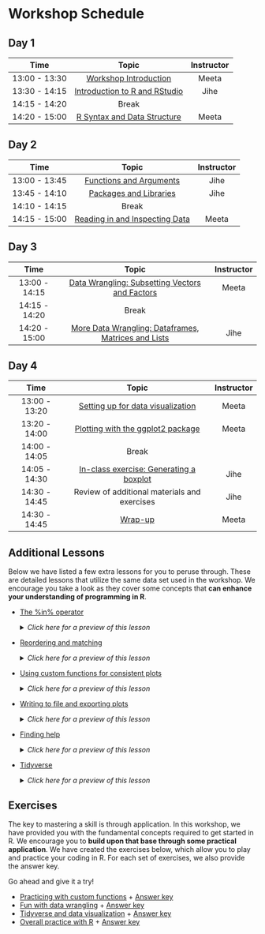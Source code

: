 # Workshop Schedule 

## Day 1
| Time            |  Topic  | Instructor |
|:------------------------:|:------------------------------------------------:|:--------:|
|13:00 - 13:30 | [Workshop Introduction]() | Meeta |
|13:30 - 14:15 | [Introduction to R and RStudio](https://hbctraining.github.io/Intro-to-R-flipped/lessons/01_introR-R-and-RStudio.html) | Jihe |
|14:15 - 14:20 | Break | |
|14:20 - 15:00 | [R Syntax and Data Structure](https://hbctraining.github.io/Intro-to-R-flipped/lessons/02_introR-syntax-and-data-structures.html) | Meeta |

## Day 2
| Time            |  Topic  | Instructor |
|:------------------------:|:------------------------------------------------:|:--------:|
|13:00 - 13:45 | [Functions and Arguments](https://hbctraining.github.io/Intro-to-R-flipped/lessons/03_introR-functions-and-arguments.html) | Jihe |
|13:45 - 14:10 | [Packages and Libraries](https://hbctraining.github.io/Intro-to-R-flipped/lessons/04_introR_packages.html) | Jihe |
|14:10 - 14:15 | Break | |
|14:15 - 15:00 | [Reading in and Inspecting Data](https://hbctraining.github.io/Intro-to-R-flipped/lessons/06_reading_and_data_inspection.html) |  Meeta |

## Day 3
| Time            |  Topic  | Instructor |
|:------------------------:|:------------------------------------------------:|:--------:|
|13:00 - 14:15 | [Data Wrangling: Subsetting Vectors and Factors](https://hbctraining.github.io/Intro-to-R-flipped/lessons/05_introR-data-wrangling.html) | Meeta |
|14:15 - 14:20 | Break | |
|14:20 - 15:00 | [More Data Wrangling: Dataframes, Matrices and Lists](https://hbctraining.github.io/Intro-to-R-flipped/lessons/07_introR-data-wrangling2.html) | Jihe |

## Day 4
| Time            |  Topic  | Instructor |
|:------------------------:|:------------------------------------------------:|:--------:|
| 13:00 - 13:20|[Setting up for data visualization](https://hbctraining.github.io/Intro-to-R-flipped/lessons/10_setting_up_to_plot.html) | Meeta |
| 13:20 - 14:00| [Plotting with the ggplot2 package](https://hbctraining.github.io/Intro-to-R-flipped/lessons/11_ggplot2.html) | Meeta |
| 14:00 - 14:05 | Break | |
| 14:05 - 14:30| [In-class exercise: Generating a boxplot](https://hbctraining.github.io/Intro-to-R-flipped/lessons/12_boxplot_exercise.html) | Jihe |
| 14:30 - 14:45 | Review of additional materials and exercises | Jihe|
| 14:30 - 14:45 | [Wrap-up]() | Meeta |



## Additional Lessons
Below we have listed a few extra lessons for you to peruse through. These are detailed lessons that utilize the same data set used in the workshop. We encourage you take a look as they cover some concepts that **can enhance your understanding of programming in R**. 

* [The %in% operator](https://hbctraining.github.io/Intro-to-R-flipped/lessons/08_identifying-matching-elements.html)
       <details>
         <summary><i>Click here for a preview of this lesson</i></summary>
           <br>Very often you will have to compare two vectors to figure out if, and which, values are common between them. The <code>%in%</code> operator can be used for this purpose.<br><br>This lesson will cover:<br>
             - Implementing the <code>%in%</code> operator to evaluate two vectors<br>
             - Distinguishing <code>%in%</code> from <code>==</code> and other logical operators<br>
             - Using <code>any()</code> and <code>all()</code> functions<br><br>
         </details>

* [Reordering and matching](https://hbctraining.github.io/Intro-to-R-flipped/lessons/09_reordering-to-match-datasets.html)
       <details>
         <summary><i>Click here for a preview of this lesson</i></summary>
           <br>Sometimes you will want to rearrange values within a vector (row names or column names). The <code>match()</code> function can be very powerful for this task.<br><br>This lesson will cover:<br>
             - Maunually rearranging values within a vector<br>
             - Implementing the <code>match()</code> function to automatically rearrange the values within a vector<br><br>
         </details>
         
* [Using custom functions for consistent plots](https://hbctraining.github.io/Intro-to-R-flipped/lessons/11b_Custom_Functions_ggplot2.html)
      <details>
        <summary><i>Click here for a preview of this lesson</i></summary>
          <br>When creating your plots in ggplot2 you may want to have consistent formatting (using <code>theme()</code> functions) across your plots, e.g. if you are generating plots for a manuscript. <br><br>This lesson will cover:<br>
            - Developing a custom function for creating consistently formatted plots<br>
        </details>

* [Writing to file and exporting plots](https://hbctraining.github.io/Intro-to-R-flipped/lessons/13_exporting_data_and_plots.html)
         <details>
            <summary><i>Click here for a preview of this lesson</i></summary>
             <br>Now that you have completed some analysis in R, you will need to eventually export that work out of R/RStudio. R provides lots of flexibility in what and how you export your data and plots.<br><br>This lesson will cover:<br>
                - Exporting your figures from R using a variety of file formats<br>
                - Writing your data from R to a file<br>
          </details>
* [Finding help](https://hbctraining.github.io/Intro-to-R-flipped/lessons/14_finding_help.html)
         <details>
            <summary><i>Click here for a preview of this lesson</i></summary>
             <br>Hopefully, this course has given you the basic tools you need to be successful when using R. However, it would be impossible to cover every aspect of R and you will need to be able to troubleshoot future issues as they arise.<br><br>This lesson will cover:<br>
                - Suggestions for how to best ask for help<br>
                - Where to look for help<br>
          </details>
* [Tidyverse](https://hbctraining.github.io/Intro-to-R-flipped/lessons/15_tidyverse.html)
         <details>
            <summary><i>Click here for a preview of this lesson</i></summary>
             <br>The <a href="https://tidyverse.tidyverse.org/articles/paper.html">Tidyverse suite of integrated packages</a> are designed to work together to make common data science operations more user friendly. Tidyverse is becoming increasingly prevalent and it is necessary that R users are conversant in the basics of Tidyverse. We have already used two Tidyverse packages in this workshop (<code>ggplot2</code> and <code>purrr</code>) and in this lesson we will learn some key features from a few additional packages that make up Tidyverse. <br><br>This lesson will cover:<br>
                - Usage of pipes for connecting together multiple commands<br>
                - Tibbles for two-dimensional data storage<br>
                - Data wrangling within Tidyverse
          </details>

## Exercises

The key to mastering a skill is through application. In this workshop, we have provided you with the fundamental concepts required to get started in R. We encourage you to **build upon that base through some practical application**. We have created the exercises below, which allow you to play and practice your coding in R. For each set of exercises, we also provide the answer key. 

Go ahead and give it a try! 


* [Practicing with custom functions](https://hbctraining.github.io/Intro-to-R-flipped/activities/Day2_activities.html) + [Answer key](https://hbctraining.github.io/Intro-to-R-flipped/activities/Day2_activities_answer_key.R)
* [Fun with data wrangling](https://hbctraining.github.io/Intro-to-R-flipped/activities/Day3_activities.html) + [Answer key](https://hbctraining.github.io/Intro-to-R-flipped/activities/Day3_activities_answer_key.R)
* [Tidyverse and data visualization](https://hbctraining.github.io/Intro-to-R-flipped/activities/Day4_activities.html) + [Answer key](https://hbctraining.github.io/Intro-to-R-flipped/activities/Day4_activities_answer_key.R)
* [Overall practice with R](https://hbctraining.github.io/Intro-to-R/homework/Intro_to_R_hw.html) + [Answer key](https://hbctraining.github.io/Intro-to-R/homework/Intro_to_R_key.html)
